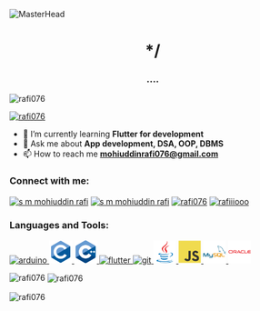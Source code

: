 ![MasterHead]()
<h1 align="center">*/</h1>
<h3 align="center">....</h3>

<p align="left"> <img src="https://komarev.com/ghpvc/?username=rafi076&label=Profile%20views&color=0e75b6&style=flat" alt="rafi076" /> </p>

<p align="left"> <a href="https://github.com/ryo-ma/github-profile-trophy"><img src="https://github-profile-trophy.vercel.app/?username=rafi076" alt="rafi076" /></a> </p>

- 🌱 I’m currently learning **Flutter for development**
- 💬 Ask me about **App development, DSA, OOP, DBMS**
- 📫 How to reach me **mohiuddinrafi076@gmail.com**

<h3 align="left">Connect with me:</h3>
<p align="left">
<a href="https://linkedin.com/in/s-m-mohiuddin-rafi" target="blank"><img align="center" src="https://raw.githubusercontent.com/rahuldkjain/github-profile-readme-generator/master/src/images/icons/Social/linked-in-alt.svg" alt="s m mohiuddin rafi" height="30" width="40" /></a>
<a href="https://fb.com/s-m-mohiuddin-rafi" target="blank"><img align="center" src="https://raw.githubusercontent.com/rahuldkjain/github-profile-readme-generator/master/src/images/icons/Social/facebook.svg" alt="s m mohiuddin rafi" height="30" width="40" /></a>
<a href="https://codeforces.com/profile/rafi076" target="blank"><img align="center" src="https://raw.githubusercontent.com/rahuldkjain/github-profile-readme-generator/master/src/images/icons/Social/codeforces.svg" alt="rafi076" height="30" width="40" /></a>
<a href="https://www.leetcode.com/rafiiiooo" target="blank"><img align="center" src="https://raw.githubusercontent.com/rahuldkjain/github-profile-readme-generator/master/src/images/icons/Social/leet-code.svg" alt="rafiiiooo" height="30" width="40" /></a>
</p>

<h3 align="left">Languages and Tools:</h3>
<p align="left"> 
<a href="https://www.arduino.cc/" target="_blank" rel="noreferrer"> <img src="https://cdn.worldvectorlogo.com/logos/arduino-1.svg" alt="arduino" width="40" height="40"/> </a> 
<a href="https://www.cprogramming.com/" target="_blank" rel="noreferrer"> <img src="https://raw.githubusercontent.com/devicons/devicon/master/icons/c/c-original.svg" alt="c" width="40" height="40"/> </a> 
<a href="https://www.w3schools.com/cpp/" target="_blank" rel="noreferrer"> <img src="https://raw.githubusercontent.com/devicons/devicon/master/icons/cplusplus/cplusplus-original.svg" alt="cplusplus" width="40" height="40"/> </a> 
<a href="https://flutter.dev" target="_blank" rel="noreferrer"> <img src="https://www.vectorlogo.zone/logos/flutterio/flutterio-icon.svg" alt="flutter" width="40" height="40"/> </a> 
<a href="https://git-scm.com/" target="_blank" rel="noreferrer"> <img src="https://www.vectorlogo.zone/logos/git-scm/git-scm-icon.svg" alt="git" width="40" height="40"/> </a> 
<a href="https://www.java.com" target="_blank" rel="noreferrer"> <img src="https://raw.githubusercontent.com/devicons/devicon/master/icons/java/java-original.svg" alt="java" width="40" height="40"/> </a> 
<a href="https://developer.mozilla.org/en-US/docs/Web/JavaScript" target="_blank" rel="noreferrer"> <img src="https://raw.githubusercontent.com/devicons/devicon/master/icons/javascript/javascript-original.svg" alt="javascript" width="40" height="40"/> </a> 
<a href="https://www.mysql.com/" target="_blank" rel="noreferrer"> <img src="https://raw.githubusercontent.com/devicons/devicon/master/icons/mysql/mysql-original-wordmark.svg" alt="mysql" width="40" height="40"/> </a> 
<a href="https://www.oracle.com/" target="_blank" rel="noreferrer"> <img src="https://raw.githubusercontent.com/devicons/devicon/master/icons/oracle/oracle-original.svg" alt="oracle" width="40" height="40"/> </a> 
</p>

<p><img align="left" src="https://github-readme-stats.vercel.app/api/top-langs?username=rafi076&show_icons=true&locale=en&layout=compact" alt="rafi076" /></p>

<p>&nbsp;<img align="center" src="https://github-readme-stats.vercel.app/api?username=rafi076&show_icons=true&locale=en" alt="rafi076" /></p>

<p><img align="center" src="https://github-readme-streak-stats.herokuapp.com/?user=rafi076&" alt="rafi076" /></p>
